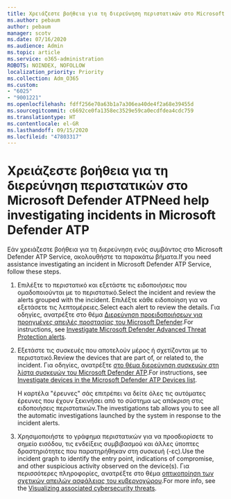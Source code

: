 ```yaml
---
title: Χρειάζεστε βοήθεια για τη διερεύνηση περιστατικών στο Microsoft Defender ATP
ms.author: pebaum
author: pebaum
manager: scotv
ms.date: 07/16/2020
ms.audience: Admin
ms.topic: article
ms.service: o365-administration
ROBOTS: NOINDEX, NOFOLLOW
localization_priority: Priority
ms.collection: Adm_O365
ms.custom:
- "6025"
- "9001221"
ms.openlocfilehash: fdff256e70a63b1a7a306ea40de4f2a68e39455d
ms.sourcegitcommit: c6692ce0fa1358ec3529e59ca0ecdfdea4cdc759
ms.translationtype: HT
ms.contentlocale: el-GR
ms.lasthandoff: 09/15/2020
ms.locfileid: "47803317"
---
```

# <a name="need-help-investigating-incidents-in-microsoft-defender-atp"></a><span data-ttu-id="82d3e-102">Χρειάζεστε βοήθεια για τη διερεύνηση περιστατικών στο Microsoft Defender ATP</span><span class="sxs-lookup"><span data-stu-id="82d3e-102">Need help investigating incidents in Microsoft Defender ATP</span></span>

<span data-ttu-id="82d3e-103">Εάν χρειάζεστε βοήθεια για τη διερεύνηση ενός συμβάντος στο Microsoft Defender ATP Service, ακολουθήστε τα παρακάτω βήματα.</span><span class="sxs-lookup"><span data-stu-id="82d3e-103">If you need assistance investigating an incident in Microsoft Defender ATP Service, follow these steps.</span></span>

1. <span data-ttu-id="82d3e-104">Επιλέξτε το περιστατικό και εξετάστε τις ειδοποιήσεις που ομαδοποιούνται με το περιστατικό.</span><span class="sxs-lookup"><span data-stu-id="82d3e-104">Select the incident and review the alerts grouped with the incident.</span></span> <span data-ttu-id="82d3e-105">Επιλέξτε κάθε ειδοποίηση για να εξετάσετε τις λεπτομέρειες.</span><span class="sxs-lookup"><span data-stu-id="82d3e-105">Select each alert to review the details.</span></span> <span data-ttu-id="82d3e-106">Για οδηγίες, ανατρέξτε στο θέμα [Διερεύνηση προειδοποιήσεων για προηγμένες απειλές προστασίας του Microsoft Defender](https://docs.microsoft.com/windows/security/threat-protection/microsoft-defender-atp/investigate-alerts).</span><span class="sxs-lookup"><span data-stu-id="82d3e-106">For instructions, see [Investigate Microsoft Defender Advanced Threat Protection alerts](https://docs.microsoft.com/windows/security/threat-protection/microsoft-defender-atp/investigate-alerts).</span></span>
2. <span data-ttu-id="82d3e-107">Εξετάστε τις συσκευές που αποτελούν μέρος ή σχετίζονται με το περιστατικό.</span><span class="sxs-lookup"><span data-stu-id="82d3e-107">Review the devices that are part of, or related to, the incident.</span></span> <span data-ttu-id="82d3e-108">Για οδηγίες, ανατρέξτε [στο θέμα διερεύνηση συσκευών στη λίστα συσκευών του Microsoft Defender ATP](https://docs.microsoft.com/windows/security/threat-protection/microsoft-defender-atp/investigate-machines).</span><span class="sxs-lookup"><span data-stu-id="82d3e-108">For instructions, see [Investigate devices in the Microsoft Defender ATP Devices list](https://docs.microsoft.com/windows/security/threat-protection/microsoft-defender-atp/investigate-machines).</span></span><br/>
 
    <span data-ttu-id="82d3e-109">Η καρτέλα "έρευνες" σάς επιτρέπει να δείτε όλες τις αυτόματες έρευνες που έχουν ξεκινήσει από το σύστημα ως απόκριση στις ειδοποιήσεις περιστατικών.</span><span class="sxs-lookup"><span data-stu-id="82d3e-109">The investigations tab allows you to see all the automatic investigations launched by the system in response to the incident alerts.</span></span>
3. <span data-ttu-id="82d3e-110">Χρησιμοποιήστε το γράφημα περιστατικών για να προσδιορίσετε το σημείο εισόδου, τις ενδείξεις συμβιβασμού και άλλες ύποπτες δραστηριότητες που παρατηρήθηκαν στη συσκευή (-ες).</span><span class="sxs-lookup"><span data-stu-id="82d3e-110">Use the incident graph to identify the entry point, indications of compromise, and other suspicious activity observed on the device(s).</span></span> <span data-ttu-id="82d3e-111">Για περισσότερες πληροφορίες, ανατρέξτε στο θέμα [οπτικοποίηση των σχετικών απειλών ασφάλειας του κυβερνοχώρου](https://docs.microsoft.com/windows/security/threat-protection/microsoft-defender-atp/investigate-incidents#visualizing-associated-cybersecurity-threats).</span><span class="sxs-lookup"><span data-stu-id="82d3e-111">For more info, see the [Visualizing associated cybersecurity threats](https://docs.microsoft.com/windows/security/threat-protection/microsoft-defender-atp/investigate-incidents#visualizing-associated-cybersecurity-threats).</span></span>  
